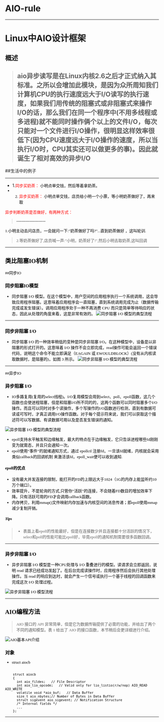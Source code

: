 # AIO-rule

--------------------
# Linux中AIO设计框架
## 概述

> aio异步读写是在Linux内核2.6之后才正式纳入其标准。之所以会增加此模块，是因为众所周知我们计算机CPU的执行速度远大于I/O读写的执行速度，如果我们用传统的阻塞式或非阻塞式来操作I/O的话，那么我们在同一个程序中(不用多线程或多进程)就不能同时操作俩个以上的文件I/O，每次只能对一个文件进行I/O操作，很明显这样效率很低下(因为CPU速度远大于I/O操作的速度，所以当执行I/O时，CPU其实还可以做更多的事)。因此就诞生了相对高效的异步I/O
>  --------------------------------------

##生活中的例子

---------
* 1.<font color=red size=2 face=“黑体”>同步买奶茶：
<font color=black size=2 face=“黑体”>小明点单交钱，然后等着拿奶茶。
* 2. <font color=red size=2 face=“黑体”>异步买奶茶：
<font color=black size=2 face=“黑体”> 小明点单交钱，店员给小明一个小票，等小明奶茶做好了，再来取

 <font color=red size=2 face=“黑体”>异步判断奶茶是否做好，有两种方式：
> <font color=black size=2 face=“黑体”>
> ----------------------
 1.小明主动去问店员，一会就问一下:"奶茶做好了吗?"...直到奶茶做好
 ，这叫轮训.

>2.等奶茶做好了,店员喊一声:"小明，奶茶好了!",然后小明去取奶茶,这叫回调

----------------------------

## 类比阻塞IO机制
##同步IO

### 同步阻塞IO模型
* 同步阻塞 I/O 模型。在这个模型中，用户空间的应用程序执行一个系统调用，这会导致应用程序阻塞。这意味着应用程序会一直阻塞，直到系统调用完成为止（数据传输完成或发生错误）。调用应用程序处于一种不再消费 CPU 而只是简单等待响应的状态，因此从处理的角度来看，这是非常有效的。
![同步阻塞 I/O 模型的典型流程](https://www.ibm.com/developerworks/cn/linux/l-async/figure2.gif)

-----------------------------------------
### 同步非阻塞 I/O
* 同步阻塞 I/O 的一种效率稍低的变种是同步非阻塞 I/O。在这种模型中，设备是以非阻塞的形式打开的。这意味着 I/O 操作不会立即完成，read操作可能会返回一个错误代码，说明这个命令不能立即满足（EAGAIN 或 EWOULDBLOCK）(没有从内核读取数据时，是阻塞的)，如图 3 所示。
![同步非阻塞 I/O 模型的典型流程](https://www.ibm.com/developerworks/cn/linux/l-async/figure3.gif)

---------------------------------------
##异步IO

### 异步阻塞 I/O
* IO多路复用(复用的select线程)。I/O复用模型会用到select、poll、epoll函数，这几个函数也会使进程阻塞，但是和阻塞I/O所不同的的，这两个函数可以同时阻塞多个I/O操作。而且可以同时对多个读操作，多个写操作的I/O函数进行检测，直到有数据可读或可写时，才真正调用I/O操作函数。对于每个提示符来说，我们可以获取这个描述符可以写数据、有读数据可用以及是否发生错误的通知。

![异步阻塞 I/O 模型的典型流程](https://www.ibm.com/developerworks/cn/linux/l-async/figure4.gif)

* epoll支持水平触发和边缘触发，最大的特点在于边缘触发，它只告诉进程哪些fd刚刚变为就需态，并且只会通知一次。
* epoll使用“事件”的就绪通知方式，通过 epollctl 注册fd，一旦该fd就绪，内核就会采用类似callback的回调机制
来激活该fd，epoll_wait便可以收到通知.

#### epoll的优点
*  没有最大并发连接的限制，能打开的FD的上限远大于1024（1G的内存上能监听约10万个端口）。
*  效率提升，不是轮询的方式,只管你“活跃”的连接，不会随着FD数目的增加效率下降。只有活跃可用的FD才会调用callback函数。
*  内存拷贝，利用mmap()文件映射内存加速与内核空间的消息传递；即epoll使用mmap减少复制开销。


##### Tips

> * 表面上看epoll的性能最好，但是在连接数少并且连接都十分活跃的情况下，select和poll的性能可能比epoll好，毕竟epoll的通知机制需要很多函数回调。

-------------------------------------
### 异步非阻塞 I/O
* 异步非阻塞 I/O 模型是一种CPU处理与 I/O 重叠进行的模型。读请求会立即返回，说明 read 请求已经成功发起了。在后台完成读操作时，应用程序然后会执行其他处理操作。当 read 的响应到达时，就会产生一个信号或执行一个基于线程的回调函数来完成这次 I/O 处理过程。


![异步非阻塞 I/O 模型流程](https://www.ibm.com/developerworks/cn/linux/l-async/figure5.gif)


---------------------------

## AIO编程方法
	
> AIO 接口的 API 非常简单，但是它为数据传输提供了必需的功能，并给出了两个不同的通知模型。表 1 给出了 AIO 的接口函数，本节稍后会更详细进行介绍。

![AIO基本API介绍](https://i.imgur.com/irAcWoN.png)


### 对象 
* struct aiocb

```     
    	 	 
    struct aiocb
    {
      int aio_fildes;   // File Descriptor
      int aio_lio_opcode;   // Valid only for lio_listio(r/w/nop) AIO_READ AIO_WRITE 
      volatile void *aio_buf;   // Data Buffer
      size_t aio_nbytes;// Number of Bytes in Data Buffer
      struct sigevent aio_sigevent; // Notification Structure
      /* Internal fields */
      ...
    };   
```
              




------------------------
